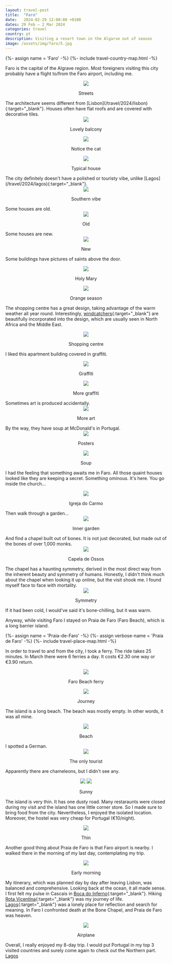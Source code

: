 ```yaml
---
layout: travel-post
title:  "Faro"
date:   2024-02-29 12:00:00 +0100
dates: 29 Feb – 2 Mar 2024
categories: travel
country: pt
description: Visiting a resort town in the Algarve out of season
image: /assets/img/faro/5.jpg
---
```


{%- assign name = 'Faro' -%}
{%- include travel-country-map.html -%}

Faro is the capital of the Algrave region. Most foreigners visiting this city probably have a flight to/from the Faro airport, including me. 
<center>
    <img src="/assets/img/faro/1.jpg" />
    <p class="image-label">Streets</p>
</center>
The architecture seems different from [Lisbon](/travel/2024/lisbon){:target="_blank"}. Houses often have flat roofs and are covered with decorative tiles. 
<center>
    <img src="/assets/img/faro/4.jpg" />
    <p class="image-label">Lovely balcony</p>
</center>
<center>
    <img src="/assets/img/faro/27.jpg" />
    <p class="image-label">Notice the cat</p>
</center>

<center>
    <img src="/assets/img/faro/26.jpg" />
    <p class="image-label">Typical house</p>
</center>
The city definitely doesn't have a polished or touristy vibe, unlike [Lagos](/travel/2024/lagos){:target="_blank"}. 
<center>
    <img src="/assets/img/faro/28.jpg" />
    <p class="image-label">Southern vibe</p>
</center>
Some houses are old.
<center>
    <img src="/assets/img/faro/6.jpg" />
    <p class="image-label">Old</p>
</center>
Some houses are new.
<center>
    <img src="/assets/img/faro/3.jpg" />
    <p class="image-label">New</p>
</center>

Some buildings have pictures of saints above the door.
<center>
    <img src="/assets/img/faro/5.jpg" />
    <p class="image-label">Holy Mary</p>
</center>
<center>
    <img src="/assets/img/faro/7.jpg" />
    <p class="image-label">Orange season</p>
</center>

The shopping centre has a great design, taking advantage of the warm weather all year round. Interestingly, [windcatchers](https://en.wikipedia.org/wiki/Windcatcher){:target="_blank"} are beautifully incorporated into the design, which are usually seen in North Africa and the Middle East.
<center>
    <img src="/assets/img/faro/20.jpg" />
    <p class="image-label">Shopping centre</p>
</center>

I liked this apartment building covered in graffiti.
<center>
    <img src="/assets/img/faro/11.jpg" />
    <p class="image-label">Graffiti</p>
</center>
<center>
    <img src="/assets/img/faro/2.jpg" />
    <p class="image-label">More graffiti</p>
</center>
Sometimes art is produced accidentally.
<center>
    <img src="/assets/img/faro/8.jpg" />
    <p class="image-label">More art</p>
</center>
By the way, they have soup at McDonald's in Portugal.
<center>
    <div class="side-by-side">
        <div>
            <img src="/assets/img/faro/9.jpg" />
            <p class="image-label">Posters</p>
        </div>
        <div>
            <img src="/assets/img/faro/10.jpg" />
            <p class="image-label">Soup</p>
        </div>
    </div>
</center>

I had the feeling that something awaits me in Faro. All those quaint houses looked like they are keeping a secret. Something ominous. It's here. You go inside the church...
<center>
    <img src="/assets/img/faro/13.jpg" />
    <p class="image-label">Igreja do Carmo</p>
</center>
Then walk through a garden...
<center>
    <img src="/assets/img/faro/15.jpg" />
    <p class="image-label">Inner garden</p>
</center>
And find a chapel built out of bones. It is not just decorated, but made out of the bones of over 1,000 monks.
<center>
    <img src="/assets/img/faro/12.jpg" />
    <p class="image-label">Capela de Ossos</p>
</center>
The chapel has a haunting symmetry, derived in the most direct way from the inherent beauty and symmetry of humans. Honestly, I didn't think much about the chapel when looking it up online, but the visit shook me. I found myself face to face with mortality.
<center>
    <img src="/assets/img/faro/14.jpg" />
    <p class="image-label">Symmetry</p>
</center>

If it had been cold, I would've said it's bone-chilling, but it was warm.

Anyway, while visiting Faro I stayed on Praia de Faro (Faro Beach), which is a long barrier island.

<center></center>
{%- assign name = 'Praia-de-Faro' -%}
{%- assign verbose-name = 'Praia de Faro' -%}
{%- include travel-place-map.html -%}

In order to travel to and from the city, I took a ferry. The ride takes 25 minutes. In March there were 6 ferries a day. It costs €2.30 one way or €3.90 return.
<center>
    <img src="/assets/img/faro/23.jpg" />
    <p class="image-label">Faro Beach ferry</p>
</center>
<center>
    <img src="/assets/img/faro/25.jpg" />
    <p class="image-label">Journey</p>
</center>

The island is a long beach. The beach was mostly empty. In other words, it was all mine.
<center>
    <img src="/assets/img/faro/24.jpg" />
    <p class="image-label">Beach</p>
</center>
I spotted a German.
<center>
    <img src="/assets/img/faro/17.jpg" />
    <p class="image-label">The only tourist</p>
</center>

Apparently there are chameleons, but I didn't see any.
<center>
    <div class="side-by-side">
        <img src="/assets/img/faro/18.jpg" />
        <img src="/assets/img/faro/19.jpg" />
    </div>
    <p class="image-label">Sunny</p>
</center>

The island is very thin. It has one dusty road. Many restaraunts were closed during my visit and the island has one little corner store. So I made sure to bring food from the city. Nevertheless, I enjoyed the isolated location. Moreover, the hostel was very cheap for Portugal (€10/night). 
<center>
    <img src="/assets/img/faro/16.jpg" />
    <p class="image-label">Thin</p>
</center>


Another good thing about Praia de Faro is that Faro airport is nearby. I walked there in the morning of my last day, contemplating my trip.
<center>
    <img src="/assets/img/faro/21.jpg" />
    <p class="image-label">Early morning</p>
</center>


My itinerary, which was planned day by day after leaving Lisbon, was balanced and comprehensive. Looking back at the ocean, it all made sense. I first felt my pulse  in Cascais in [Boca do Inferno](/travel/2024/cascais#boca-do-inferno){:target="_blank"}. Hiking [Rota Vicentina](/travel/2024/rota-vicentina){:target="_blank"} was my journey of life. [Lagos](/travel/2024/lagos){:target="_blank"} was a lonely place for reflection and search for meaning. In Faro I confronted death at the Bone Chapel, and Praia de Faro was heaven. 

<center>
    <img src="/assets/img/faro/22.jpg" />
    <p class="image-label">Airplane</p>
</center>
Overall, I really enjoyed my 8-day trip. I would put Portugal in my top 3 visited countries and surely come again to check out the Northern part.


<a class="prev" href="/travel/2024/lagos">
    Lagos
</a>
